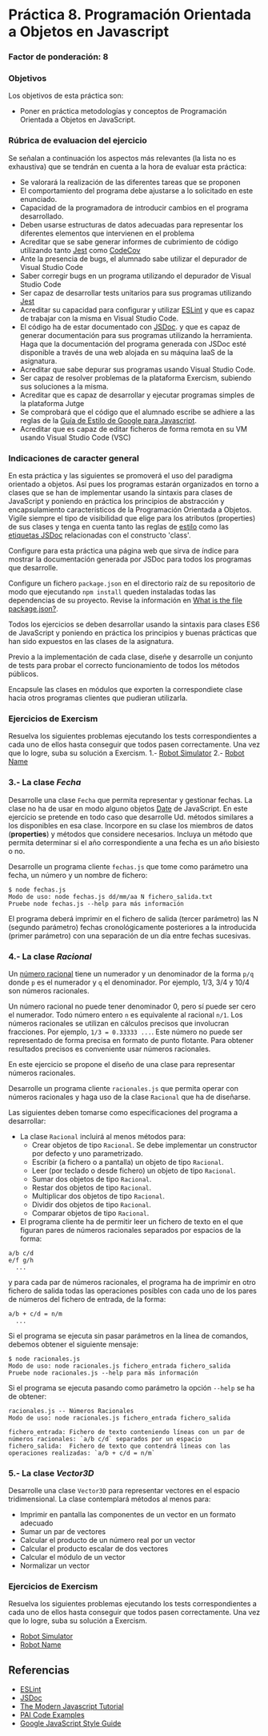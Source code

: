 # Práctica 8. Programación Orientada a Objetos en Javascript
### Factor de ponderación: 8

### Objetivos
Los objetivos de esta práctica son:
* Poner en práctica metodologías y conceptos de Programación Orientada a Objetos en JavaScript.

### Rúbrica de evaluacion del ejercicio
Se señalan a continuación los aspectos más relevantes (la lista no es exhaustiva)
que se tendrán en cuenta a la hora de evaluar esta práctica:
* Se valorará la realización de las diferentes tareas que se proponen
* El comportamiento del programa debe ajustarse a lo solicitado en este enunciado.
* Capacidad de la programadora de introducir cambios en el programa desarrollado.
* Deben usarse estructuras de datos adecuadas para representar los diferentes elementos que intervienen en el problema
* Acreditar que se sabe generar informes de cubrimiento de código utilizando tanto 
[Jest](https://jestjs.io/)
como
[CodeCov](https://docs.codecov.com/docs)
* Ante la presencia de bugs, el alumnado sabe utilizar el depurador de Visual Studio Code
* Saber corregir bugs en un programa utilizando el depurador de Visual Studio Code
* Ser capaz de desarrollar tests unitarios para sus programas utilizando 
[Jest](https://jestjs.io/)
* Acreditar su capacidad para configurar y utilizar 
[ESLint](https://eslint.org/)
  y que es capaz de trabajar con la misma en Visual Studio Code.
* El código ha de estar documentado con 
[JSDoc](https://jsdoc.app/). 
  y que es capaz de generar documentación para sus programas utilizando la herramienta.
  Haga que la documentación del programa generada con JSDoc esté disponible a través de una web alojada en su máquina IaaS de la asignatura.
* Acreditar que sabe depurar sus programas usando Visual Studio Code.
* Ser capaz de resolver problemas de la plataforma Exercism, subiendo sus soluciones a la misma.
* Acreditar que es capaz de desarrollar y ejecutar programas simples de la plataforma Jutge
* Se comprobará que el código que el alumnado escribe se adhiere a las reglas de la 
[Guía de Estilo de Google para Javascript](https://google.github.io/styleguide/jsguide.html).
* Acreditar que es capaz de editar ficheros de forma remota en su VM usando Visual Studio
  Code (VSC)

### Indicaciones de caracter general
En esta práctica y las siguientes se promoverá el uso del paradigma orientado a objetos.
Así pues los programas estarán organizados en torno a clases que se han de implementar usando la sintaxis para
clases de JavaScript y poniendo en práctica los principios de abstracción y encapsulamiento característicos 
de la Programación Orientada a Objetos.
Vigile siempre el tipo de visibilidad que elige para los atributos (properties) de sus clases
y tenga en cuenta tanto las reglas de 
[estilo](https://google.github.io/styleguide/jsguide.html#features-classes)
como las 
[etiquetas JSDoc](https://stackoverflow.com/questions/41715994/how-to-document-ecma6-classes-with-jsdoc)
relacionadas con el constructo 'class'.

Configure para esta práctica una página web que sirva de índice para mostrar la documentación generada por
JSDoc para todos los programas que desarrolle.

Configure un fichero `package.json` en el directorio raíz de su repositorio de modo que ejecutando 
`npm install` queden instaladas todas las dependencias de su proyecto.
Revise la información en
[What is the file package.json?](https://nodejs.org/en/knowledge/getting-started/npm/what-is-the-file-package-json/#:~:text=All%20npm%20packages%20contain%20a,as%20handle%20the%20project's%20dependencies.).


Todos los ejercicios se deben desarrollar usando la sintaxis para clases ES6 de JavaScript y poniendo en práctica 
los principios y buenas prácticas que han sido expuestos en las clases de la asignatura.

Previo a la implementación de cada clase, diseñe y desarrolle un conjunto de tests para probar el correcto
funcionamiento de todos los métodos públicos.

Encapsule las clases en módulos que exporten la correspondiete clase hacia otros programas clientes que pudieran utilizarla.

### Ejercicios de Exercism
Resuelva los siguientes problemas ejecutando los tests correspondientes a cada uno de ellos hasta conseguir
que todos pasen correctamente. 
Una vez que lo logre, suba su solución a Exercism.
1.- [Robot Simulator](https://exercism.org/tracks/javascript/exercises/robot-simulator)
2.- [Robot Name](https://exercism.org/tracks/javascript/exercises/robot-name)

### 3.- La clase *Fecha*
Desarrolle una clase `Fecha` que permita representar y gestionar fechas.
La clase no ha de usar en modo alguno objetos 
[Date](https://developer.mozilla.org/en-US/docs/Web/JavaScript/Reference/Global_Objects/Date)
de JavaScript.
En este ejercicio se pretende en todo caso que desarrolle Ud. métodos similares a los disponibles en esa
clase.
Incorpore en su clase los miembros de datos (**properties**) y métodos que considere necesarios.
Incluya un método que permita determinar si el año correspondiente a una fecha es un año bisiesto o
no.

Desarrolle un programa cliente `fechas.js` que tome como parámetro una fecha, un número y un nombre de fichero:
```
$ node fechas.js 
Modo de uso: node fechas.js dd/mm/aa N fichero_salida.txt
Pruebe node fechas.js --help para más información
```
El programa deberá imprimir en el fichero de salida (tercer parámetro) las N (segundo parámetro) fechas cronológicamente posteriores a la
introducida (primer parámetro) con una separación de un día entre fechas sucesivas.

### 4.- La clase *Racional*
Un 
[número racional](https://en.wikipedia.org/wiki/Rational_number)
tiene un numerador y un denominador de la forma `p/q` donde `p` es el numerador y `q` el denominador.
Por ejemplo, 1/3, 3/4 y 10/4 son números racionales.

Un número racional no puede tener denominador 0, pero sí puede ser cero el numerador.
Todo número entero `n` es equivalente al racional `n/1`.
Los números racionales se utilizan en cálculos precisos que involucran fracciones.
Por ejemplo, `1/3 = 0.33333 ...`.
Este número no puede ser representado de forma precisa en formato de punto flotante.
Para obtener resultados precisos es conveniente usar números racionales.

En este ejercicio se propone el diseño de una clase para representar números racionales.

Desarrolle un programa cliente `racionales.js` que permita operar con números racionales y haga uso
de la clase `Racional` que ha de diseñarse.

Las siguientes deben tomarse como especificaciones del programa a desarrollar:
* La clase `Racional` incluirá al menos métodos para:
    * Crear objetos de tipo `Racional`. Se debe implementar un constructor por defecto y uno parametrizado.
    * Escribir (a fichero o a pantalla) un objeto de tipo `Racional`.
    * Leer (por teclado o desde fichero) un objeto de tipo `Racional`.
    * Sumar dos objetos de tipo `Racional`.
    * Restar dos objetos de tipo `Racional`.
    * Multiplicar dos objetos de tipo `Racional`.
    * Dividir dos objetos de tipo `Racional`.
    * Comparar objetos de tipo `Racional`.
* El programa cliente ha de permitir leer un fichero de texto en el que figuran pares de números racionales
separados por espacios de la forma:

```
a/b c/d
e/f g/h
  ...
```

y para cada par de números racionales, el programa ha de imprimir en otro fichero de salida todas las operaciones posibles
con cada uno de los pares de números del fichero de entrada, de la forma:

```
a/b + c/d = n/m
  ...
```

Si el programa se ejecuta sin pasar parámetros en la línea de comandos, debemos obtener el siguiente mensaje:

```
$ node racionales.js 
Modo de uso: node racionales.js fichero_entrada fichero_salida
Pruebe node racionales.js --help para más información
```

Si el programa se ejecuta pasando como parámetro la opción `--help` se ha de obtener:

```
racionales.js -- Números Racionales
Modo de uso: node racionales.js fichero_entrada fichero_salida 

fichero_entrada: Fichero de texto conteniendo líneas con un par de números racionales: `a/b c/d` separados por un espacio
fichero_salida:  Fichero de texto que contendrá líneas con las operaciones realizadas: `a/b + c/d = n/m`
```

### 5.- La clase *Vector3D*
Desarrolle una clase `Vector3D` para representar vectores en el espacio tridimensional.
La clase contemplará métodos al menos para:
  * Imprimir en pantalla las componentes de un vector en un formato adecuado 
  * Sumar un par de vectores
  * Calcular el producto de un número real por un vector
  * Calcular el producto escalar de dos vectores
  * Calcular el módulo de un vector 
  * Normalizar un vector

### Ejercicios de Exercism
Resuelva los siguientes problemas ejecutando los tests correspondientes a cada uno de ellos hasta conseguir
que todos pasen correctamente. 
Una vez que lo logre, suba su solución a Exercism.
* [Robot Simulator](https://exercism.org/tracks/javascript/exercises/robot-simulator)
* [Robot Name](https://exercism.org/tracks/javascript/exercises/robot-name)


## Referencias
* [ESLint](https://eslint.org/)
* [JSDoc](https://jsdoc.app/)
* [The Modern Javascript Tutorial](https://javascript.info)
* [PAI Code Examples](https://github.com/ULL-ESIT-PAI-2021-2022/PAI-class-code-examples/tree/master/src)
* [Google JavaScript Style Guide](https://google.github.io/styleguide/jsguide.html)
